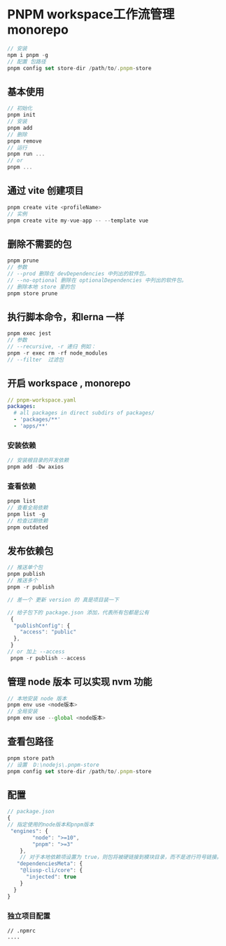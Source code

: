 # PNPM workspace工作流管理monorepo

```js
// 安装
npm i pnpm -g
// 配置 包路径
pnpm config set store-dir /path/to/.pnpm-store
```

## 基本使用

```js
// 初始化
pnpm init
// 安装 
pnpm add 
// 删除
pnpm remove
// 运行
pnpm run ... 
// or
pnpm ...
```

## 通过 vite 创建项目

```js
pnpm create vite <profileName> 
// 实例
pnpm create vite my-vue-app -- --template vue
```

## 删除不需要的包

```js
pnpm prune
// 参数
// --prod 删除在 devDependencies 中列出的软件包。
// --no-optional 删除在 optionalDependencies 中列出的软件包。
// 删除本地 store 里的包
pnpm store prune
```

## 执行脚本命令，和lerna 一样

```js
pnpm exec jest
// 参数
// --recursive, -r 递归 例如：
pnpm -r exec rm -rf node_modules
// --filter  过滤包 

```

## 开启 workspace , monorepo

```yaml
// pnpm-workspace.yaml
packages:
  # all packages in direct subdirs of packages/
  - 'packages/**'
  - 'apps/**'

```

### 安装依赖

```js
// 安装根目录的开发依赖
pnpm add -Dw axios
```

### 查看依赖

```js
pnpm list 
// 查看全局依赖
pnpm list -g
// 检查过期依赖
pnpm outdated
```

## 发布依赖包

```js
// 推送单个包
pnpm publish
// 推送多个
pnpm -r publish

// 差一个 更新 version 的 真是项目装一下

// 给子包下的 package.json 添加，代表所有包都是公有
 {
  "publishConfig": {
    "access": "public"
  },
 }
// or 加上 --access
 pnpm -r publish --access
```



## 管理 node 版本 可以实现 nvm 功能

```js
// 本地安装 node 版本
pnpm env use <node版本>
// 全局安装
pnpm env use --global <node版本>
```



## 查看包路径

```js
pnpm store path
// 设置  D:\nodejs\.pnpm-store
pnpm config set store-dir /path/to/.pnpm-store
```



## 配置

```js
// package.json
{
// 指定使用的node版本和pnpm版本
 "engines": {
        "node": ">=10",
        "pnpm": ">=3"
    },
    // 对于本地依赖项设置为 true，则包将被硬链接到模块目录，而不是进行符号链接。
   "dependenciesMeta": {
    "@liusp-cli/core": {
      "injected": true
    }
  }
}
```

### 独立项目配置

```
// .npmrc
....
```


